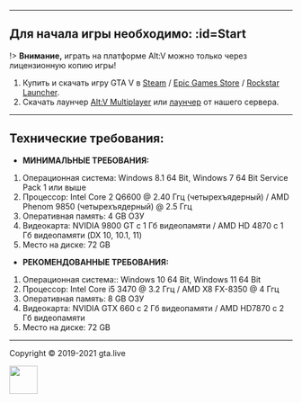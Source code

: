 ***
## Для начала игры необходимо: :id=Start

!> **Внимание,** играть на платформе Alt:V можно только через лицензионную копию игры!
1. Купить и скачать игру GTA V в [Steam](https://store.steampowered.com/app/271590/Grand_Theft_Auto_V/) / [Epic Games Store](https://www.epicgames.com/store/ru/p/grand-theft-auto-v) / [Rockstar Launcher](https://www.rockstargames.com/ru/games/V).
2. Скачать лаунчер [Alt:V Multiplayer](https://altv.mp/#/) или [лаунчер](https://download.gta.live/) от нашего сервера.
***
## Технические требования:

- **МИНИМАЛЬНЫЕ ТРЕБОВАНИЯ:**
1. Операционная система: Windows 8.1 64 Bit, Windows 7 64 Bit Service Pack 1 или выше
2. Процессор: Intel Core 2 Q6600 @ 2.40 Ггц (четырехъядерный) / AMD Phenom 9850 (четырехъядерный) @ 2.5 Ггц
3. Оперативная память: 4 GB ОЗУ
4. Видеокарта: NVIDIA 9800 GT c 1 Гб видеопамяти / AMD HD 4870 с 1 Гб видеопамяти (DX 10, 10.1, 11)
5. Место на диске: 72 GB
- **РЕКОМЕНДОВАННЫЕ ТРЕБОВАНИЯ:**
1. Операционная система:: Windows 10 64 Bit, Windows 11 64 Bit
2. Процессор: Intel Core i5 3470 @ 3.2 Ггц / AMD X8 FX-8350 @ 4 Ггц
3. Оперативная память: 8 GB ОЗУ
4. Видеокарта: NVIDIA GTX 660 с 2 Гб видеопамяти / AMD HD7870 с 2 Гб видеопамяти
5. Место на диске: 72 GB

***
Copyright © 2019-2021 gta.live

<a href="https://gta.live/" target="_blank"><img src="https://gta.live/img/pages/index/vrp-logo.svg" width="50px"></a>
